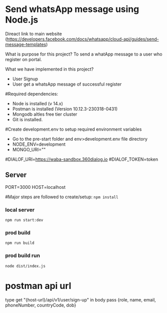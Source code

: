 
# Send whatsApp message using Node.js
Direact link to main website (https://developers.facebook.com/docs/whatsapp/cloud-api/guides/send-message-templates)


What is purpose for this project?
To send a whatApp message to a user who register on portal.


What we have implemented in this project?
- User Signup
- User get a whatsApp message of successful register


#Required dependencies:
- Node is installed (v 14.x)
- Postman is installed (Version 10.12.3-230318-0431)
- Mongodb altles free tier cluster
- Git is installed.

#Create development.env to setup required environment variables
- Go to the pre-start folder and env>development.env file directory
- NODE_ENV=development
- MONGO_URI=""


#DIALOF_URI=https://waba-sandbox.360dialog.io
#DIALOF_TOKEN=token




## Server ##
PORT=3000
HOST=localhost


#Major steps are followed to create/setup:
`npm install`



### local server
`npm run start:dev`


### prod build
`npm run build`


### prod build run
`node dist/index.js`


# postman  api url
type get  "{host-url}/api/v1/user/sign-up"
in body pass {role, name, email, phoneNumber, countryCode, dob} 

